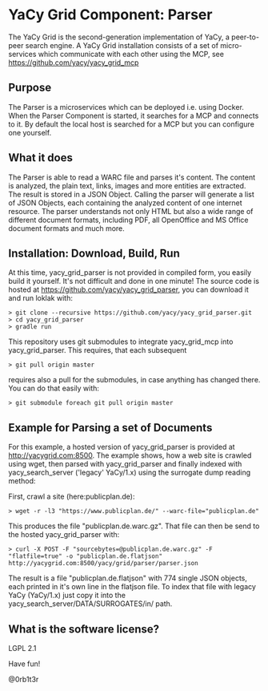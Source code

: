 # YaCy Grid Component: Parser

The YaCy Grid is the second-generation implementation of YaCy, a peer-to-peer search engine.
A YaCy Grid installation consists of a set of micro-services which communicate with each other
using the MCP, see https://github.com/yacy/yacy_grid_mcp

## Purpose

The Parser is a microservices which can be deployed i.e. using Docker. When the Parser Component
is started, it searches for a MCP and connects to it. By default the local host is searched for a
MCP but you can configure one yourself.

## What it does

The Parser is able to read a WARC file and parses it's content. The content is analyzed,
the plain text, links, images and more entities are extracted. The result is stored in a JSON Object.
Calling the parser will generate a list of JSON Objects, each containing the analyzed content
of one internet resource.
The parser understands not only HTML but also a wide range of different document formats, including PDF,
all OpenOffice and MS Office document formats and much more.


## Installation: Download, Build, Run
At this time, yacy_grid_parser is not provided in compiled form, you easily build it yourself. It's not difficult and done in one minute! The source code is hosted at https://github.com/yacy/yacy_grid_parser, you can download it and run loklak with:

    > git clone --recursive https://github.com/yacy/yacy_grid_parser.git
    > cd yacy_grid_parser
    > gradle run
    
This repository uses git submodules to integrate yacy_grid_mcp into yacy_grid_parser. This requires, that
each subsequent

    > git pull origin master
    
requires also a pull for the submodules, in case anything has changed there. You can do that easily with:

    > git submodule foreach git pull origin master


## Example for Parsing a set of Documents

For this example, a hosted version of yacy_grid_parser is provided at http://yacygrid.com:8500.
The example shows, how a web site is crawled using wget, then parsed with yacy_grid_parser and finally indexed with yacy_search_server ('legacy' YaCy/1.x) using the surrogate dump reading method:

First, crawl a site (here:publicplan.de):

    > wget -r -l3 "https://www.publicplan.de/" --warc-file="publicplan.de"
    
This produces the file "publicplan.de.warc.gz". That file can then be send to the hosted yacy_grid_parser with:

    > curl -X POST -F "sourcebytes=@publicplan.de.warc.gz" -F "flatfile=true" -o "publicplan.de.flatjson" http://yacygrid.com:8500/yacy/grid/parser/parser.json

The result is a file "publicplan.de.flatjson" with 774 single JSON objects, each printed in it's own line in the flatjson file.
To index that file with legacy YaCy (YaCy/1.x) just copy it into the yacy_search_server/DATA/SURROGATES/in/ path.


## What is the software license?
LGPL 2.1

Have fun!

@0rb1t3r

